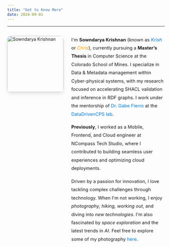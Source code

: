 ```yaml
---
title: "Get to Know More"
date: 2024-09-01
---
```

---
<div style="display: flex; align-items: flex-start; margin-bottom: 30px; margin-top: 30px;">
    <img src="/images/p2.jpeg" alt="Sowndarya Krishnan" style="width: 180px; height: auto; border-radius: 12px; margin-right: 25px; box-shadow: 0px 6px 12px rgba(0, 0, 0, 0.1);">
    <div style="max-width: 720px;">
        <p style="font-size: 1.05em; line-height: 1.8em;  margin: 0 0 15px 0;">
            I'm <strong>Sowndarya Krishnan</strong> (known as <em><span style="color: #007acc;">Krish</span></em> or <em><span style="color: #FF9800;">Chris</span></em>), currently pursuing a <strong>Master’s Thesis</strong> in Computer Science at the Colorado School of Mines. I specialize in Data & Metadata management within Cyber-physical systems, with my research focused on accelerating SHACL validation and inference in RDF graphs. I work under the mentorship of <a href="https://gtf.fyi/" style="color: #007acc; text-decoration: none;">Dr. Gabe Fierro</a> at the <a href="https://datadrivencps.github.io/website/" style="color: #007acc; text-decoration: none;">DataDrivenCPS lab</a>.
        </p>
        <p style="font-size: 1.05em; line-height: 1.8em; margin: 0 0 15px 0;">
            <strong>Previously</strong>, I worked as a Mobile, Frontend, and Cloud engineer at NCompass Tech Studio, where I contributed to building seamless user experiences and optimizing cloud deployments.
        </p>
        <p style="font-size: 1.05em; line-height: 1.8em;  margin: 0;">
            Driven by a passion for innovation, I love tackling complex challenges through technology. When I'm not working, I enjoy <em>photography, hiking, working out</em>, and diving into <em>new technologies</em>. I'm also fascinated by <em>space exploration</em> and the latest trends in <em>AI</em>. Feel free to explore some of my photography <a href="/gallery/" style="color: #007acc; text-decoration: none;">here</a>.
        </p>
    </div>
</div>
